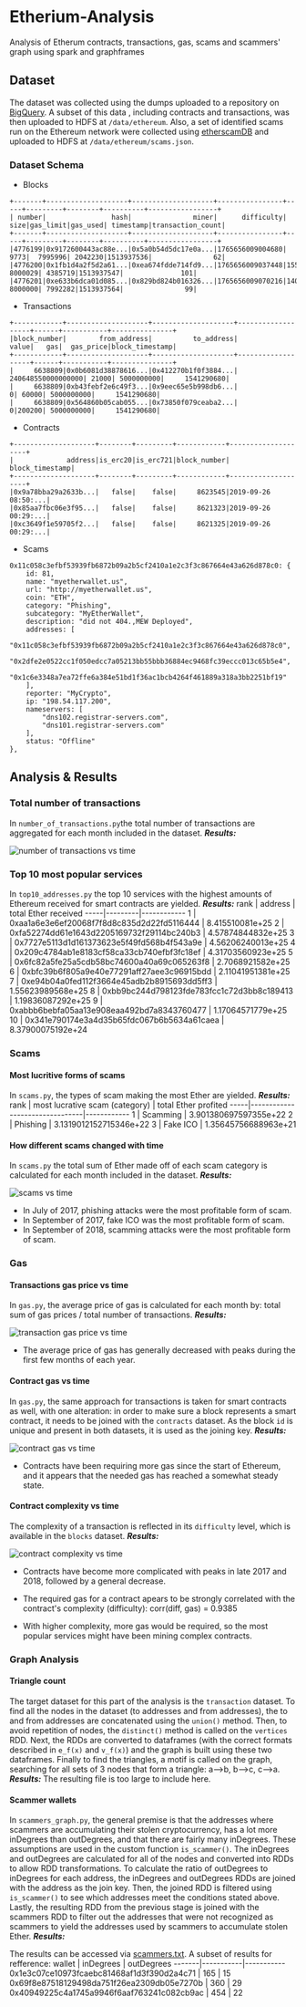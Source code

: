 # Etherium-Analysis
Analysis of Etherum contracts, transactions, gas, scams and scammers' graph using spark and graphframes

## Dataset
The dataset was collected using the dumps uploaded to a repository on [BigQuery](https://bigquery.cloud.google.com/dataset/bigquery-public-data:crypto_ethereum?pli=1). A subset of this data , including contracts and transactions, was then uploaded to HDFS at `/data/ethereum`.
Also, a set of identified scams run on the Ethereum network were collected using [etherscamDB](https://etherscamdb.info/scams) and uploaded to HDFS at `/data/ethereum/scams.json`.
### Dataset Schema
* Blocks
```
+-------+--------------------+--------------------+----------------+-----+---------+--------+----------+-----------------+
| number|                hash|               miner|      difficulty| size|gas_limit|gas_used| timestamp|transaction_count|
+-------+--------------------+--------------------+----------------+-----+---------+--------+----------+-----------------+
|4776199|0x9172600443ac88e...|0x5a0b54d5dc17e0a...|1765656009004680| 9773|  7995996| 2042230|1513937536|               62|
|4776200|0x1fb1d4a2f5d2a61...|0xea674fdde714fd9...|1765656009037448|15532|  8000029| 4385719|1513937547|              101|
|4776201|0xe633b6dca01d085...|0x829bd824b016326...|1765656009070216|14033|  8000000| 7992282|1513937564|               99|
```
* Transactions
```
+------------+--------------------+--------------------+-------------------+------+-----------+---------------+
|block_number|        from_address|          to_address|              value|   gas|  gas_price|block_timestamp|
+------------+--------------------+--------------------+-------------------+------+-----------+---------------+
|     6638809|0x0b6081d38878616...|0x412270b1f0f3884...| 240648550000000000| 21000| 5000000000|     1541290680|
|     6638809|0xb43febf2e6c49f3...|0x9eec65e5b998db6...|                  0| 60000| 5000000000|     1541290680|
|     6638809|0x564860b05cab055...|0x73850f079ceaba2...|                  0|200200| 5000000000|     1541290680|
```
* Contracts
```
+--------------------+--------+---------+------------+--------------------+
|             address|is_erc20|is_erc721|block_number|     block_timestamp|
+--------------------+--------+---------+------------+--------------------+
|0x9a78bba29a2633b...|   false|    false|     8623545|2019-09-26 08:50:...|
|0x85aa7fbc06e3f95...|   false|    false|     8621323|2019-09-26 00:29:...|
|0xc3649f1e59705f2...|   false|    false|     8621325|2019-09-26 00:29:...|

```
* Scams
```
0x11c058c3efbf53939fb6872b09a2b5cf2410a1e2c3f3c867664e43a626d878c0: {
    id: 81,
    name: "myetherwallet.us",
    url: "http://myetherwallet.us",
    coin: "ETH",
    category: "Phishing",
    subcategory: "MyEtherWallet",
    description: "did not 404.,MEW Deployed",
    addresses: [
        "0x11c058c3efbf53939fb6872b09a2b5cf2410a1e2c3f3c867664e43a626d878c0",
        "0x2dfe2e0522cc1f050edcc7a05213bb55bbb36884ec9468fc39eccc013c65b5e4",
        "0x1c6e3348a7ea72ffe6a384e51bd1f36ac1bcb4264f461889a318a3bb2251bf19"
    ],
    reporter: "MyCrypto",
    ip: "198.54.117.200",
    nameservers: [
        "dns102.registrar-servers.com",
        "dns101.registrar-servers.com"
    ],
    status: "Offline"
},
```
## Analysis & Results

### Total number of transactions
In `number_of_transactions.py`the total number of transactions are aggregated for each month included in the dataset.
__*Results:*__

![number of transactions vs time](https://github.com/Dorsa-Arezooji/Etherium-Analysis/blob/master/results/transactions_time.png)

### Top 10 most popular services
In `top10_addresses.py` the top 10 services with the highest amounts of Ethereum received for smart contracts are yielded.
__*Results:*__
rank | address | total Ether received
-----|---------|------------
1 | 0xaa1a6e3e6ef20068f7f8d8c835d2d22fd5116444 | 8.415510081e+25
2 | 0xfa52274dd61e1643d2205169732f29114bc240b3 | 4.57874844832e+25
3 | 0x7727e5113d1d161373623e5f49fd568b4f543a9e | 4.56206240013e+25
4 | 0x209c4784ab1e8183cf58ca33cb740efbf3fc18ef | 4.31703560923e+25
5 | 0x6fc82a5fe25a5cdb58bc74600a40a69c065263f8 | 2.7068921582e+25
6 | 0xbfc39b6f805a9e40e77291aff27aee3c96915bdd | 2.11041951381e+25
7 | 0xe94b04a0fed112f3664e45adb2b8915693dd5ff3 | 1.55623989568e+25
8 | 0xbb9bc244d798123fde783fcc1c72d3bb8c189413 | 1.19836087292e+25
9 | 0xabbb6bebfa05aa13e908eaa492bd7a8343760477 | 1.17064571779e+25
10 | 0x341e790174e3a4d35b65fdc067b6b5634a61caea | 8.37900075192e+24

### Scams
#### Most lucritive forms of scams
In `scams.py`, the types of scam making the most Ether are yielded.
__*Results:*__
rank | most lucrative scam (category) | total Ether profited
-----|--------------------------------|------------
1 | Scamming | 3.901380697597355e+22
2 | Phishing | 3.1319012152715346e+22
3 | Fake ICO | 1.35645756688963e+21

#### How different scams changed with time
In `scams.py` the total sum of Ether made off of each scam category is calculated for each month included in the dataset.
__*Results:*__

![scams vs time](https://github.com/Dorsa-Arezooji/Etherium-Analysis/blob/master/results/scams_time.png)
* In July of 2017, phishing attacks were the most profitable form of scam.
* In September of 2017, fake ICO was the most profitable form of scam.
* In September of 2018, scamming attacks were the most profitable form of scam.

### Gas
#### Transactions gas price vs time
In `gas.py`, the average price of gas is calculated for each month by: total sum of gas prices / total number of transactions.
__*Results:*__

![transaction gas price vs time](https://github.com/Dorsa-Arezooji/Etherium-Analysis/blob/master/results/Gas_Time.png)
* The average price of gas has generally decreased with peaks during the first few months of each year.

#### Contract gas vs time
In `gas.py`, the same approach for transactions is taken for smart contracts as well, with one alteration: in order to make sure a block represents a smart contract, it needs to be joined with the `contracts` dataset. As the block `id` is unique and present in both datasets, it is used as the joining key.
__*Results:*__

![contract gas vs time](https://github.com/Dorsa-Arezooji/Etherium-Analysis/blob/master/results/contract_gas.png)
* Contracts have been requiring more gas since the start of Ethereum, and it appears that the needed gas has reached a somewhat steady state.

#### Contract complexity vs time
The complexity of a transaction is reflected in its `difficulty` level, which is available in the `blocks` dataset.
__*Results:*__

![contract complexity vs time](https://github.com/Dorsa-Arezooji/Etherium-Analysis/blob/master/results/complexity_time.png)
* Contracts have become more complicated with peaks in late 2017 and 2018, followed by a general decrease.

* The required gas for a contract apears to be strongly correlated with the contract's complexity (difficulty): 
        corr(diff, gas) = 0.9385
* With higher complexity, more gas would be required, so the most popular services might have been mining complex contracts.

### Graph Analysis
#### Triangle count
The target dataset for this part of the analysis is the `transaction` dataset. 
To find all the nodes in the dataset (to addresses and from addresses), the to and from addresses are concatenated using the `union()` method. Then, to avoid repetition of nodes, the `distinct()` method is called on the `vertices` RDD. Next, the RDDs are converted to dataframes (with the correct formats described in `e_f(x)` and `v_f(x)`) and the graph is built using these two dataframes. Finally to find the triangles, a motif is called on the graph, searching for all sets of 3 nodes that form a triangle: a-->b, b-->c, c-->a.
__*Results:*__
The resulting file is too large to include here.

#### Scammer wallets
In `scammers_graph.py`, the general premise is that the addresses where scammers are accumulating their stolen cryptocurrency, has a lot more inDegrees than outDegrees, and that there are fairly many inDegrees. These assumptions are used in the custom function `is_scammer()`.
The inDegrees and outDegrees are calculated for all of the nodes and converted into RDDs to allow RDD transformations. To calculate the ratio of outDegrees to inDegrees for each address, the inDegrees and outDegrees RDDs are joined with the address as the join key.
Then, the joined RDD is filtered using `is_scammer()` to see which addresses meet the conditions stated above. Lastly, the resulting RDD from the previous stage is joined with the scammers RDD to filter out the addresses that were not recognized as scammers to yield the addresses used by scammers to accumulate stolen Ether.
__*Results:*__

The results can be accessed via [scammers.txt](https://github.com/Dorsa-Arezooji/Etherium-Analysis/blob/master/results/scammers.txt).
A subset of results for refference:
wallet | inDegrees | outDegrees
-------|-----------|-----------
0x1e3c07ce10973fcaebc81468af1d3f390d2a4c71 | 165 | 15
0x69f8e87518129498da751f26ea2309db05e7270b | 360 | 29
0x40949225c4a1745a9946f6aaf763241c082cb9ac | 454 | 22

